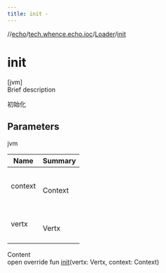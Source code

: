 ```yaml
---
title: init -
---
```

//[echo](../../index.md)/[tech.whence.echo.ioc](../index.md)/[Loader](index.md)/[init](init.md)



# init  
[jvm]  
Brief description  


初始化



## Parameters  
  
jvm  
  
|  Name|  Summary| 
|---|---|
| context| <br><br>Context<br><br>
| vertx| <br><br>Vertx<br><br>
  
  
Content  
open override fun [init](init.md)(vertx: Vertx, context: Context)  



